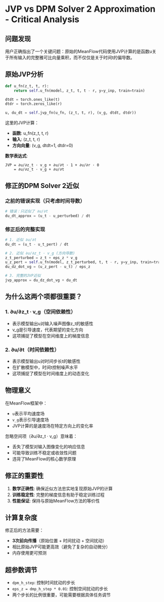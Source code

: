 # JVP vs DPM Solver 2 Approximation - Critical Analysis

## 问题发现

用户正确指出了一个关键问题：原始的MeanFlow代码使用JVP计算的是函数u关于所有输入的完整雅可比向量乘积，而不仅仅是关于时间t的偏导数。

## 原始JVP分析

```python
def u_fn(z_t, t, r):
    return self.u_fn(model, z_t, t, t - r, y=y_inp, train=train)

dtdt = torch.ones_like(t)
dtdr = torch.zeros_like(r)

u, du_dt = self.jvp_fn(u_fn, (z_t, t, r), (v_g, dtdt, dtdr))
```

这里的JVP计算：
- **函数**: u_fn(z_t, t, r)
- **输入**: (z_t, t, r)
- **方向向量**: (v_g, dtdt=1, dtdr=0)

**数学表达式**:
```
JVP = ∂u/∂z_t · v_g + ∂u/∂t · 1 + ∂u/∂r · 0
    = ∂u/∂z_t · v_g + ∂u/∂t
```

## 修正的DPM Solver 2近似

### 之前的错误实现（只考虑时间导数）
```python
# 错误：只近似了 ∂u/∂t
du_dt_approx = (u_t - u_perturbed) / dt
```

### 修正后的完整实现
```python
# 1. 近似 ∂u/∂t
du_dt = (u_t - u_t_pert) / dt

# 2. 近似 ∂u/∂z_t · v_g (方向导数)
z_t_perturbed = z_t + eps_z * v_g
u_z_pert = self.u_fn(model, z_t_perturbed, t, t - r, y=y_inp, train=train)
du_dz_dot_vg = (u_z_pert - u_t) / eps_z

# 3. 完整的JVP近似
jvp_approx = du_dz_dot_vg + du_dt
```

## 为什么这两个项都很重要？

### 1. ∂u/∂z_t · v_g（空间依赖性）
- 表示模型输出u对输入噪声图像z_t的敏感性
- v_g是引导速度，代表期望的变化方向
- 这项捕捉了模型在空间维度上的梯度信息

### 2. ∂u/∂t（时间依赖性）
- 表示模型输出u对时间步长t的敏感性
- 在扩散模型中，时间t控制噪声水平
- 这项捕捉了模型在时间维度上的动态变化

## 物理意义

在MeanFlow框架中：
- `u`表示平均速度场
- `v_g`表示引导速度场
- JVP计算的是速度场在特定方向上的变化率

忽略空间项（∂u/∂z_t · v_g）意味着：
- 丢失了模型对输入图像变化的响应信息
- 可能导致训练不稳定或收敛性问题
- 违背了MeanFlow的核心数学原理

## 修正的重要性

1. **数学正确性**: 确保近似方法忠实地复现原始JVP的计算
2. **训练稳定性**: 完整的梯度信息有助于稳定训练过程
3. **性能保证**: 保持与原始MeanFlow方法的等价性

## 计算复杂度

修正后的方法需要：
- **3次前向传播**（原始位置 + 时间扰动 + 空间扰动）
- 相比原始JVP可能更高效（避免了复杂的自动微分）
- 内存使用更可预测

## 超参数调节

- `dpm_h_step`: 控制时间扰动的步长
- `eps_z = dmp_h_step * 0.01`: 控制空间扰动的步长
- 两个步长的比例很重要，可能需要根据具体任务调节
